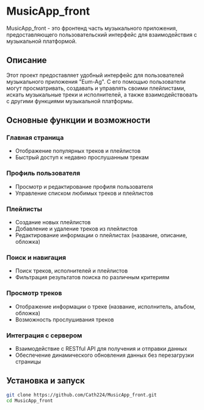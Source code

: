 # MusicApp_front

MusicApp_front - это фронтенд часть музыкального приложения, предоставляющего пользовательский интерфейс для взаимодействия с музыкальной платформой.

## Описание

Этот проект предоставляет удобный интерфейс для пользователей музыкального приложения "Eum-Ag". С его помощью пользователи могут просматривать, создавать и управлять своими плейлистами, искать музыкальные треки и исполнителей, а также взаимодействовать с другими функциями музыкальной платформы.

## Основные функции и возможности

### Главная страница
- Отображение популярных треков и плейлистов
- Быстрый доступ к недавно прослушанным трекам

### Профиль пользователя
- Просмотр и редактирование профиля пользователя
- Управление списком любимых треков и плейлистов

### Плейлисты
- Создание новых плейлистов
- Добавление и удаление треков из плейлистов
- Редактирование информации о плейлистах (название, описание, обложка)

### Поиск и навигация
- Поиск треков, исполнителей и плейлистов
- Фильтрация результатов поиска по различным критериям

### Просмотр треков
- Отображение информации о треке (название, исполнитель, альбом, обложка)
- Возможность прослушивания треков

### Интеграция с сервером
- Взаимодействие с RESTful API для получения и отправки данных
- Обеспечение динамического обновления данных без перезагрузки страницы

## Установка и запуск

```bash
git clone https://github.com/Cath224/MusicApp_front.git
cd MusicApp_front
